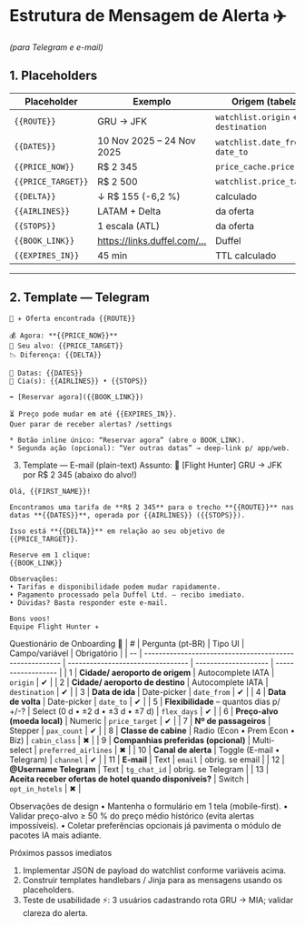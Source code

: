 # Estrutura de Mensagem de Alerta ✈️  
_(para Telegram e e-mail)_  

## 1. Placeholders  

| Placeholder | Exemplo | Origem (tabela) |
|-------------|---------|-----------------|
| `{{ROUTE}}` | GRU → JFK | `watchlist.origin` + `destination` |
| `{{DATES}}` | 10 Nov 2025 – 24 Nov 2025 | `watchlist.date_from` + `date_to` |
| `{{PRICE_NOW}}` | R$ 2 345 | `price_cache.price` |
| `{{PRICE_TARGET}}` | R$ 2 500 | `watchlist.price_target` |
| `{{DELTA}}` | ↓ R$ 155 (-6,2 %) | calculado |
| `{{AIRLINES}}` | LATAM + Delta | da oferta |
| `{{STOPS}}` | 1 escala (ATL) | da oferta |
| `{{BOOK_LINK}}` | https://links.duffel.com/… | Duffel |
| `{{EXPIRES_IN}}` | 45 min | TTL calculado |

---

## 2. Template — **Telegram**  

```text
🔔 ✈️ Oferta encontrada {{ROUTE}}

💰 Agora: **{{PRICE_NOW}}**  
🎯 Seu alvo: {{PRICE_TARGET}}  
📉 Diferença: {{DELTA}}

📅 Datas: {{DATES}}  
👥 Cia(s): {{AIRLINES}} • {{STOPS}}

➡️ [Reservar agora]({{BOOK_LINK}})

⏳ Preço pode mudar em até {{EXPIRES_IN}}.  
Quer parar de receber alertas? /settings

* Botão inline único: “Reservar agora” (abre o BOOK_LINK).
* Segunda ação (opcional): “Ver outras datas” → deep-link p/ app/web.
```

3. Template — E-mail (plain-text)
Assunto: 🔔 [Flight Hunter] GRU → JFK por R$ 2 345 (abaixo do alvo!)
```text
Olá, {{FIRST_NAME}}!

Encontramos uma tarifa de **R$ 2 345** para o trecho **{{ROUTE}}** nas datas **{{DATES}}**, operada por {{AIRLINES}} ({{STOPS}}).

Isso está **{{DELTA}}** em relação ao seu objetivo de {{PRICE_TARGET}}.

Reserve em 1 clique:
{{BOOK_LINK}}

Observações:
• Tarifas e disponibilidade podem mudar rapidamente.
• Pagamento processado pela Duffel Ltd. — recibo imediato.
• Dúvidas? Basta responder este e-mail.

Bons voos!
Equipe Flight Hunter ✈️
```

Questionário de Onboarding 📝
| #  | Pergunta (pt-BR)                                        | Tipo UI                           | Campo/variável       | Obrigatório        |
| -- | ------------------------------------------------------- | --------------------------------- | -------------------- | ------------------ |
| 1  | **Cidade/ aeroporto de origem**                         | Autocomplete IATA                 | `origin`             | ✔                  |
| 2  | **Cidade/ aeroporto de destino**                        | Autocomplete IATA                 | `destination`        | ✔                  |
| 3  | **Data de ida**                                         | Date-picker                       | `date_from`          | ✔                  |
| 4  | **Data de volta**                                       | Date-picker                       | `date_to`            | ✔                  |
| 5  | **Flexibilidade** – quantos dias p/ +/-?                | Select (0 d • ±2 d • ±3 d • ±7 d) | `flex_days`          | ✔                  |
| 6  | **Preço-alvo (moeda local)**                            | Numeric                           | `price_target`       | ✔                  |
| 7  | **Nº de passageiros**                                   | Stepper                           | `pax_count`          | ✔                  |
| 8  | **Classe de cabine**                                    | Radio (Econ • Prem Econ • Biz)    | `cabin_class`        | ✖                  |
| 9  | **Companhias preferidas (opcional)**                    | Multi-select                      | `preferred_airlines` | ✖                  |
| 10 | **Canal de alerta**                                     | Toggle (E-mail • Telegram)        | `channel`            | ✔                  |
| 11 | **E-mail**                                              | Text                              | `email`              | obrig. se email    |
| 12 | **@Username Telegram**                                  | Text                              | `tg_chat_id`         | obrig. se Telegram |
| 13 | **Aceita receber ofertas de hotel quando disponíveis?** | Switch                            | `opt_in_hotels`      | ✖                  |


Observações de design
• Mantenha o formulário em 1 tela (mobile-first).
• Validar preço-alvo ≥ 50 % do preço médio histórico (evita alertas impossíveis).
• Coletar preferências opcionais já pavimenta o módulo de pacotes IA mais adiante.

Próximos passos imediatos
1. Implementar JSON de payload do watchlist conforme variáveis acima.
2. Construir templates handlebars / Jinja para as mensagens usando os placeholders.
3. Teste de usabilidade ⚡: 3 usuários cadastrando rota GRU → MIA; validar clareza do alerta.

